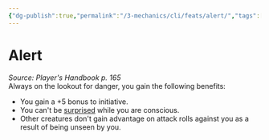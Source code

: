 ```yaml
---
{"dg-publish":true,"permalink":"/3-mechanics/cli/feats/alert/","tags":["ttrpg-cli/compendium/src/5e/phb","ttrpg-cli/feat"],"noteIcon":""}
---
```


# Alert
*Source: Player's Handbook p. 165*  
Always on the lookout for danger, you gain the following benefits:

- You gain a +5 bonus to initiative.  
- You can't be [surprised](3-Mechanics/CLI/rules/conditions.md#Surprised) while you are conscious.  
- Other creatures don't gain advantage on attack rolls against you as a result of being unseen by you.